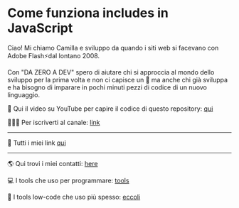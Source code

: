 # Come funziona includes in JavaScript

Ciao! Mi chiamo Camilla e sviluppo da quando i siti web si facevano con Adobe Flash⚡dal lontano 2008.

Con "DA ZERO A DEV" spero di aiutare chi si approccia al mondo dello sviluppo per la prima volta e non ci capisce un 🐠 ma anche chi già sviluppa e ha bisogno di imparare in pochi minuti pezzi di codice di un nuovo linguaggio.


🎥 Qui il video su YouTube per capire il codice di questo repository: [qui](https://youtu.be/0Z_sA2ZYBlo)

👩🏼‍💻 Per iscriverti al canale: [link](https://www.youtube.com/@dazeroadev?sub_confirmation=1)

------

🔗 Tutti i miei link [qui](https://www.dazeroadev.com/link.html)

------

🌎 Qui trovi i miei contatti: [here](https://www.dazeroadev.com/link.html)

💻 I tools che uso per programmare: [tools](https://www.dazeroadev.com/link.html?tag=programs)

🧩 I tools low-code che uso più spesso: [eccoli](https://www.dazeroadev.com/link.html?tag=low)
